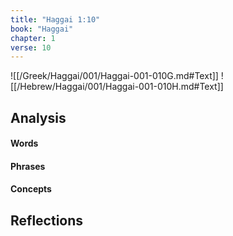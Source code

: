 ```yaml
---
title: "Haggai 1:10"
book: "Haggai"
chapter: 1
verse: 10
---
```

![[/Greek/Haggai/001/Haggai-001-010G.md#Text]]
![[/Hebrew/Haggai/001/Haggai-001-010H.md#Text]]

## Analysis

#### Words

#### Phrases

#### Concepts

## Reflections
